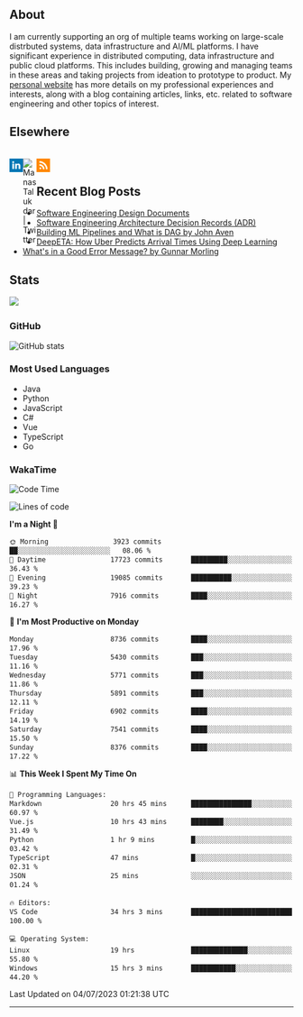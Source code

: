 ## About

I am currently supporting an org of multiple teams working on large-scale distrbuted systems, data infrastructure and AI/ML platforms. I have significant experience in distributed computing, data infrastructure and public cloud platforms. This includes building, growing and managing teams in these areas and taking projects from ideation to prototype to product. My [personal website](https://manastalukdar.github.io/) has more details on my professional experiences and interests, along with a blog containing articles, links, etc. related to software engineering and other topics of interest.

## Elsewhere

</br>

<a href="https://www.linkedin.com/in/manastalukdar" target="_blank">
  <img align="left" alt="Manas Talukdar | Linkedin" width="24px" src="https://raw.githubusercontent.com/edent/SuperTinyIcons/master/images/svg/linkedin.svg" />
</a>
<a href="https://www.twitter.com/manastalukdar" target="_blank">
  <img align="left" alt="Manas Talukdar | Twitter" width="24px" src="https://github.com/TheDudeThatCode/TheDudeThatCode/blob/master/Assets/Twitter.svg" />
</a>
<a href="https://manastalukdar.github.io/" target="_blank">
  <img align="left" alt="Manas Talukdar | Website" width="24px" src="https://github.com/edent/SuperTinyIcons/blob/master/images/svg/rss.svg" />
</a>

</br>

## Recent Blog Posts

<!-- BLOG:START -->
- [Software Engineering Design Documents](https://manastalukdar.github.io/blog/2023/03/18/software-engineering-design-documents/)
- [Software Engineering Architecture Decision Records &lpar;ADR&rpar;](https://manastalukdar.github.io/blog/2023/03/18/software-engineering-architecture-decision-records/)
- [Building ML Pipelines and What is DAG by John Aven](https://manastalukdar.github.io/blog/2022/03/21/building-ml-pipelines-dag/)
- [DeepETA: How Uber Predicts Arrival Times Using Deep Learning](https://manastalukdar.github.io/blog/2022/03/21/deepeta-uber-predicts-arrival-times-deep-learning/)
- [What&#39;s in a Good Error Message? by Gunnar Morling](https://manastalukdar.github.io/blog/2022/02/11/good-error-message-gunnar-morling/)
<!-- BLOG:END -->

## Stats

![](https://komarev.com/ghpvc/?username=manastalukdar)

### GitHub

![GitHub stats](https://github-readme-stats.vercel.app/api?username=manastalukdar&show_icons=true&hide_border=true&hide_rank=true&hide_title=true&icon_color=79ff97&text_color=cecac3&bg_color=4d4b4b)

### Most Used Languages

- Java
- Python
- JavaScript
- C#
- Vue
- TypeScript
- Go

<!--
![Top Langs](https://github-readme-stats.vercel.app/api/top-langs/?username=manastalukdar&layout=compact&hide_border=true&hide_title=true&icon_color=79ff97&text_color=cecac3&bg_color=4d4b4b)
-->

### WakaTime

<!--START_SECTION:waka-->
![Code Time](http://img.shields.io/badge/Code%20Time-3%2C687%20hrs%2035%20mins-blue)

![Lines of code](https://img.shields.io/badge/From%20Hello%20World%20I%27ve%20Written-18.9%20million%20lines%20of%20code-blue)

**I'm a Night 🦉** 

```text
🌞 Morning                3923 commits        ██░░░░░░░░░░░░░░░░░░░░░░░   08.06 % 
🌆 Daytime                17723 commits       █████████░░░░░░░░░░░░░░░░   36.43 % 
🌃 Evening                19085 commits       ██████████░░░░░░░░░░░░░░░   39.23 % 
🌙 Night                  7916 commits        ████░░░░░░░░░░░░░░░░░░░░░   16.27 % 
```
📅 **I'm Most Productive on Monday** 

```text
Monday                   8736 commits        ████░░░░░░░░░░░░░░░░░░░░░   17.96 % 
Tuesday                  5430 commits        ███░░░░░░░░░░░░░░░░░░░░░░   11.16 % 
Wednesday                5771 commits        ███░░░░░░░░░░░░░░░░░░░░░░   11.86 % 
Thursday                 5891 commits        ███░░░░░░░░░░░░░░░░░░░░░░   12.11 % 
Friday                   6902 commits        ████░░░░░░░░░░░░░░░░░░░░░   14.19 % 
Saturday                 7541 commits        ████░░░░░░░░░░░░░░░░░░░░░   15.50 % 
Sunday                   8376 commits        ████░░░░░░░░░░░░░░░░░░░░░   17.22 % 
```


📊 **This Week I Spent My Time On** 

```text
💬 Programming Languages: 
Markdown                 20 hrs 45 mins      ███████████████░░░░░░░░░░   60.97 % 
Vue.js                   10 hrs 43 mins      ████████░░░░░░░░░░░░░░░░░   31.49 % 
Python                   1 hr 9 mins         █░░░░░░░░░░░░░░░░░░░░░░░░   03.42 % 
TypeScript               47 mins             █░░░░░░░░░░░░░░░░░░░░░░░░   02.31 % 
JSON                     25 mins             ░░░░░░░░░░░░░░░░░░░░░░░░░   01.24 % 

🔥 Editors: 
VS Code                  34 hrs 3 mins       █████████████████████████   100.00 % 

💻 Operating System: 
Linux                    19 hrs              ██████████████░░░░░░░░░░░   55.80 % 
Windows                  15 hrs 3 mins       ███████████░░░░░░░░░░░░░░   44.20 % 
```


 Last Updated on 04/07/2023 01:21:38 UTC
<!--END_SECTION:waka-->

---

<!--

**manastalukdar/manastalukdar** is a ✨ _special_ ✨ repository because its `README.md` (this file) appears on your GitHub profile.

Here are some ideas to get you started:

- 🔭 I’m currently working on ...
- 🌱 I’m currently learning ...
- 👯 I’m looking to collaborate on ...
- 🤔 I’m looking for help with ...
- 💬 Ask me about ...
- 📫 How to reach me: ...
- 😄 Pronouns: ...
- ⚡ Fun fact: ...
-->
